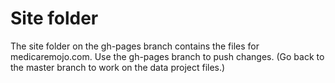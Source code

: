 # Site folder

The site folder on the gh-pages branch contains the files for medicaremojo.com. Use the gh-pages branch to push changes. (Go back to the master branch to work on the data project files.)
